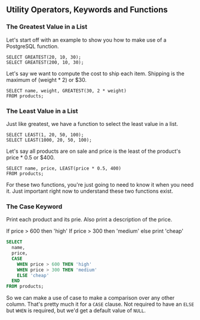 ## Utility Operators, Keywords and Functions

### The Greatest Value in a List

Let's start off with an example to show you how to make use of a PostgreSQL function.

```
SELECT GREATEST(20, 10, 30);
SELECT GREATEST(200, 10, 30);
```

Let's say we want to compute the cost to ship each item. Shipping is the maximum of (weight * 2) or $30.

```
SELECT name, weight, GREATEST(30, 2 * weight)
FROM products;
```

### The Least Value in a List

Just like greatest, we have a function to select the least value in a list.

```
SELECT LEAST(1, 20, 50, 100);
SELECT LEAST(1000, 20, 50, 100);
```

Let's say all products are on sale and price is the least of the product's price * 0.5 or $400.

```
SELECT name, price, LEAST(price * 0.5, 400)
FROM products;
```

For these two functions, you're just going to need to know it when you need it. Just important right now to understand these two functions exist.

### The Case Keyword

Print each product and its prie. Also print a description of the price.

If price > 600 then 'high'
If price > 300 then 'medium' 
else print 'cheap'

```sql
SELECT
  name,
  price,
  CASE
    WHEN price > 600 THEN 'high'
    WHEN price > 300 THEN 'medium'
    ELSE 'cheap'
  END
FROM products;
```

So we can make a use of case to make a comparison over any other column. That's pretty much it for a `CASE` clause. Not required to have an `ELSE` but `WHEN` is required, but we'd get a default value of `NULL`.
